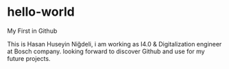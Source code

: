 # hello-world
My First in Github

This is Hasan Huseyin Niğdeli, i am working as I4.0 & Digitalization engineer at Bosch company. looking forward to discover Github and use for my future projects.
